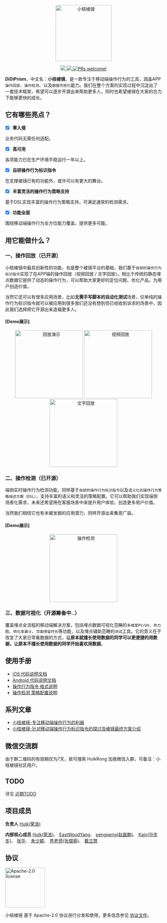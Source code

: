 <p align="center">
<img src="https://view.didistatic.com/static/dcms/1jt5q12q9lkgrtelg2_180x180.png" alt="小桔棱镜" title="小桔棱镜" width="180"/>
</p>

<p align="center">
  <a href="https://github.com/didichuxing/DiDiPrism/blob/master/LICENSE">
    <img src="https://img.shields.io/badge/license-Apache-blue.svg" />
  </a>
  
  <a href="">
    <img src="https://img.shields.io/badge/platform-ios%20%7C%20android-lightgray.svg" />
  </a>

  <a href="">
    <img src="https://img.shields.io/badge/PRs-welcome-brightgreen.svg" alt="PRs welcome!" />
  </a>
</p>

**DiDiPrism**，中文名：**小桔棱镜**，是一款专注于移动端操作行为的工具，涵盖APP`操作回放`、`操作检测`、以及`数据可视化`能力。我们在整个方案的实现过程中沉淀出了一套技术框架，希望可以逐步开源出来帮助更多人，同时也希望棱镜在大家的合力下能够更快的成长。


## 它有哪些亮点？
- [x] **零入侵**

业务代码无需任何适配。

- [x] **高可用**

各项能力已在生产环境平稳运行一年以上。

- [x] **自研操作行为标识指令**

在支撑棱镜已有的功能外，或许可以有更大的舞台。

- [x] **丰富灵活的操作行为策略支持**

基于DSL实现丰富的操作行为策略支持，可满足通常的检测需求。

- [x] **功能全面**

围绕移动端操作行为全方位能力覆盖，提供更多可能。

## 用它能做什么？
### 一、操作回放（已开源）
小桔棱镜中最具创新性的功能，也是整个棱镜平台的基础，我们基于`自研的操作行为标识指令`实现了在APP端的操作回放（视频回放 / 文字回放）。相比于传统的静态埋点数据它提供了动态的操作行为，可以帮助大家更好的定位问题、优化产品，为用户创造价值。

当然它还可以有很多应用场景，比如**无需手写脚本的自动化测试**场景，仅单纯的操作行为标识指令就可以被应用到很多我们还没有想到但已经收到诉求的场景中，因此我们选择把它开源出来造福更多人。

#### [Demo展示]
<p align="center">
  <img src="https://view.didistatic.com/static/dcms/3pwfx749nki143sb6_872x1753_compress.png" width="218" hegiht="438" alt="回放演示" />
  
  <img src="https://view.didistatic.com/static/dcms/1jt5q4ncski14uosf_879x1762_compress.png" width="218" hegiht="438" alt="视频回放" />

  <img src="https://view.didistatic.com/static/dcms/olv82khg4ki143yz2_876x1763_compress.png" width="218" hegiht="438" alt="文字回放" />
</p>

### 二、操作检测（已开源）
端侧实时操作行为检测功能，同样基于`自研的操作行为标识指令`以及`语义化的操作行为策略描述方案（DSL）`，支持丰富的语义和灵活的策略配置。它可以帮助我们实现端侧场景化需求，未来还希望用在客服场景中来提升用户体验，创造更多用户价值。

当然我们相信它也有未被发掘的应用潜力，同样开源出来集思广益。

#### [Demo展示]
<p align="center">
  <img src="https://view.didistatic.com/static/dcms/3pwfx5hv3ki144283_880x1763_compress.png" width="218" hegiht="438" alt="操作检测" />
</p>

### 三、数据可视化（开源筹备中..）
覆盖埋点全流程的移动端解决方案，包括埋点数据可视化范畴的`多维度PV/UV`、`热力图`、`转化率漏斗`、`页面停留时长`等功能，以及埋点辅助范畴的`测试`工具。它的意义在于改变了大家日常看数据的方式，**让原本就擅长使用数据的同学可以更便捷的用数据，让原本不擅长使用数据的同学开始喜欢用数据**。

## 使用手册
- [iOS 代码说明文档](iOS/README.md)
- [Android 代码说明文档](Android/README.md)
- [操作行为指令 格式说明](Doc/操作行为指令/操作行为指令格式说明.md)
- [操作检测 策略配置说明](Doc/操作检测/操作检测配置文件说明.md)

## 系列文章
- [小桔棱镜-专注移动端操作行为的利器](Doc/系列文章/小桔棱镜-专注移动端操作行为的利器.md)
- [小桔棱镜-针对移动端操作行为标识指令的探讨及棱镜最终方案介绍](Doc/系列文章/小桔棱镜-针对移动端操作行为标识指令的探讨及棱镜最终方案介绍.md)

## 微信交流群
由于群二维码的有效期仅为7天，故可搜索 HulkRong 加我微信入群，可备注：小桔棱镜社区用户。

## TODO
详见 [近期TODO](https://github.com/didi/DiDiPrism/wiki)

## 项目成员

**负责人**
[Hulk(荣浩)](https://github.com/ronghaopger)

**内部核心成员**
[Hulk(荣浩)](https://github.com/ronghaopger)、
[EastWoodYang](https://github.com/EastWoodYang)、
[pengpeng(赵磊鹏)](https://github.com/zhaoleipeng)、
[Kain(孙冬冬)](https://github.com/SunDDong)、
[张华](https://github.com/zollero)、
[朱少颖](https://github.com/zsynuting)、
[苍老师(张熠萌)](https://github.com/zymxxxs)、
[戴立慧](https://github.com/blankdlh)

## 协议

<img alt="Apache-2.0 license" src="https://www.apache.org/img/ASF20thAnniversary.jpg" width="128">

小桔棱镜 基于 Apache-2.0 协议进行分发和使用，更多信息参见 [协议文件](LICENSE)。